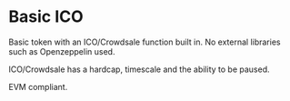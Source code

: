 # Basic ICO
Basic token with an ICO/Crowdsale function built in. No external libraries such as Openzeppelin used.

ICO/Crowdsale has a hardcap, timescale and the ability to be paused. 

EVM compliant.
